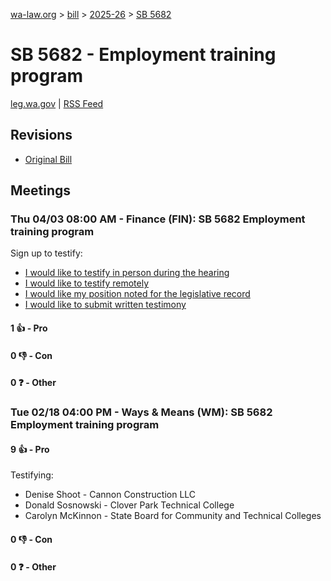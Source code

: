 [wa-law.org](/) > [bill](/bill/) > [2025-26](/bill/2025-26/) > [SB 5682](/bill/2025-26/sb/5682/)

# SB 5682 - Employment training program
[leg.wa.gov](https://app.leg.wa.gov/billsummary?BillNumber=5682&Year=2025&Initiative=false) | [RSS Feed](./rss.xml)

## Revisions
* [Original Bill](1/)

## Meetings
### Thu 04/03 08:00 AM - Finance (FIN): SB 5682 Employment training program
Sign up to testify:
* [I would like to testify in person during the hearing](https://app.leg.wa.gov/csi/Testifier/Add?chamber=House&mId=33205&aId=166733&caId=26800&tId=1)
* [I would like to testify remotely](https://app.leg.wa.gov/csi/Testifier/Add?chamber=House&mId=33205&aId=166733&caId=26800&tId=2)
* [I would like my position noted for the legislative record](https://app.leg.wa.gov/csi/Testifier/Add?chamber=House&mId=33205&aId=166733&caId=26800&tId=3)
* [I would like to submit written testimony](https://app.leg.wa.gov/csi/Testifier/Add?chamber=House&mId=33205&aId=166733&caId=26800&tId=4)

#### 1 👍 - Pro

#### 0 👎 - Con

#### 0 ❓ - Other

### Tue 02/18 04:00 PM - Ways & Means (WM): SB 5682 Employment training program
#### 9 👍 - Pro
Testifying:
* Denise Shoot - Cannon Construction LLC
* Donald Sosnowski - Clover Park Technical College
* Carolyn McKinnon - State Board for Community and Technical Colleges

#### 0 👎 - Con

#### 0 ❓ - Other
